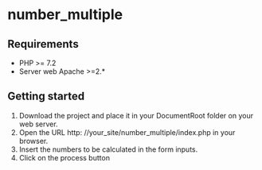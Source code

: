 # number_multiple

## Requirements

- PHP >= 7.2
- Server web Apache >=2.*

## Getting started

1. Download the project and place it in your DocumentRoot folder on your web server.
2. Open the URL http: //your_site/number_multiple/index.php in your browser.
3. Insert the numbers to be calculated in the form inputs.
4. Click on the process button
